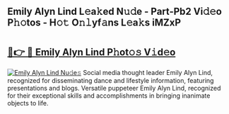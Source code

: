 ## Emily Alyn Lind L𝚎a𝚔ed N𝚞𝚍e - Part-Pb2 Vi𝚍𝚎o P𝚑𝚘tos - H𝚘𝚝 O𝚗𝚕yf𝚊ns L𝚎a𝚔s iMZxP

# <h2><a href="http://kf53kr1.oniu.top/?m=Emily+Alyn+Lind">🔗👉 🔴 Emily Alyn Lind P𝚑ot𝚘𝚜 V𝚒d𝚎o</a></h2>

[![Emily Alyn Lind Nu𝚍e𝚜](https://i.imgur.com/0qMVB7G.gif)](http://kf53kr1.oniu.top/?m=Emily+Alyn+Lind)
Social media thought leader Emily Alyn Lind, recognized for disseminating dance and lifestyle information, featuring presentations and blogs. Versatile puppeteer Emily Alyn Lind, recognized for their exceptional skills and accomplishments in bringing inanimate objects to life.  
